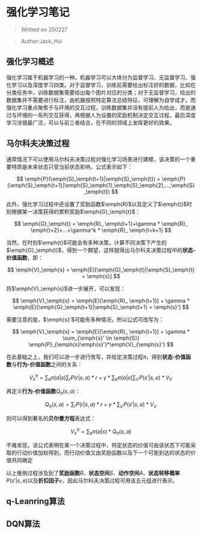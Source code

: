 # **强化学习笔记**

> Writted on 250227

> Author:Jack_Hui

## **强化学习概述**
强化学习属于机器学习的一种。机器学习可以大体分为监督学习、无监督学习、强化学习以及深度学习四类。对于监督学习，训练前需要给出标注好的数据，比如在分类任务中，训练数据集需要给出每个图片对应的分类；对于无监督学习，给出的数据集并不需要进行标注，由机器按照特定算法总结特征，可理解为自学成才。而强化学习重点聚焦于与环境的交互过程，训练数据集并没有提前人为给出，而是通过与环境的一系列交互获得，再根据人为设置的奖励机制决定交互过程。最后深度学习涉猎最广泛，可以与前三者结合，在不同的领域上发挥更好的效果。

## **马尔科夫决策过程**
通常情况下可以使用马尔科夫决策过程对强化学习场景进行建模，该决策的一个重要特质是未来状态只受当前状态影响，公式表示如下：

$$
\emph{P}(\emph{S}_\emph{t+1}|\emph{S}_\emph{t}) = \emph{P}(\emph{S}_\emph{t+1}|\emph{S}_\emph{1},\emph{S}_\emph{2},...,\emph{S}_\emph{t})
$$

此外，强化学习过程中还设置了奖励函数$\emph{R}$以及定义了$\emph{t}$时刻根据某一决策获得的累积奖励$\emph{G}_\emph{t}$：

$$
\emph{G}_\emph{t} = \emph{R}_ \emph{t+1}+\gamma * \emph{R}_ \emph{t+2}+...+\gamma^k * \emph{R}_ \emph{t+k+1}
$$

当然，在时刻$\emph{t}$可能会有多种决策，计算不同决策下产生的$\emph{G}_\emph{t}$，得到一个期望，这样就得出马尔科夫决策过程中的**状态-价值函数**，即：

$$
\emph{V}_\emph{s} = \emph{E}[\emph{G}_\emph{t}|\emph{S}_\emph{t} = \emph{s}]
$$

将$\emph{V}_\emph{s}$进一步展开，可以发现：

$$
\emph{V}_\emph{s} = \emph{E}[\emph{R}_ \emph{t+1}] + \gamma *  \emph{E}[\emph{G}_\emph{t+1}|\emph{S}_\emph{t+1} = \emph{s}']
$$

需要注意的是，$\emph{s}'$可能有多种情况，所以公式可改写为：

$$
\emph{V}_\emph{s} = \emph{E}[\emph{R}_ \emph{t+1}] + \gamma *  \sum_{\emph{s}' \in \emph{S}} \emph{P}_{\emph{s}\emph{s}'}*\emph{V}_{\emph{s}'} 
$$

在此基础之上，我们可以进一步进行改写，并给定决策过程$\pi$，得到**状态-价值函数**与**行为-价值函数**之间的关系：

$$
V^{\pi}_s = \sum_{a}\pi(a|s)\sum_r P(r|s,a)*r+\gamma*\sum_a \pi(a|s) \sum_{s'} P(s'|s,a)*V_{s'}
$$

再定义**行为-价值函数**$Q_{\pi}(s,a)$：

$$
Q_{\pi}(s,a) = \sum_r P(r|s,a)*r + \gamma* \sum_{s'} P(s'|s,a)*V_{s'}
$$

则可以得到著名的**贝尔曼方程**表达式：

$$
V^{\pi}_s = \sum_{a}\pi(a|s)*Q_{\pi}(s,a) 
$$

不难发现，该公式表明在某一个决策过程中，特定状态的价值可由该状态下可能采取的行动价值加权得到，而行动价值又由奖励函数以及下一个可能到达的状态的价值共同确定

以上推倒过程涉及到了**奖励函数**$R$、**状态空间**$S$、**动作空间**$A$、**状态转移概率**$P(s'|s,a)$以及**折扣因子**$\gamma$，因此马尔科夫决策过程可用该五元组进行表示。

## **q-Leanring算法**

## **DQN算法**